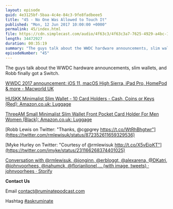 ```yaml
---
layout: episode
guid: 4e3125bf-5baa-4c4e-84c3-9fe8fadbeee5
title: "45 - No One Was Allowed to Touch It"
published: "Mon, 12 Jun 2017 10:00:00 +0000"
permalink: 45/index.html
file: https://cdn.simplecast.com/audio/4f63c3/4f63c3a7-7625-4929-a4bc-1ef4cdcbca06/4e734906-6d5c-44e3-8a1a-521f4a7d55ab/ee425f09_tc.mp3?aid=rss_feed&feed=7Rzwf7P6
length: 34472927
duration: 00:35:19
summary: "The guys talk about the WWDC hardware announcements, slim wallets, and Robb finally got a Switch."
episodeNumber: "45"
---
```


The guys talk about the WWDC hardware announcements, slim wallets, and Robb finally got a Switch.

[WWDC 2017 announcement: iOS 11, macOS High Sierra, iPad Pro, HomePod & more - Macworld UK](http://www.macworld.co.uk/feature/apple/wwdc-2017-news-apples-june-2017-keynote-ios-macos-ipad-mac-3522648/)

[HUSKK Minimalist Slim Wallet - 10 Card Holders - Cash, Coins or Keys (Red): Amazon.co.uk: Luggage](https://www.amazon.co.uk/gp/product/B01M3V69PX/ref=oh_aui_search_detailpage?ie=UTF8&psc=1)

[ThreeAM Small Minimalist Slim Wallet Front Pocket Card Holder For Men Women (Black): Amazon.co.uk: Luggage](https://www.amazon.co.uk/gp/product/B0713NGT97/ref=oh_aui_search_detailpage?ie=UTF8&psc=1)

[Robb Lewis on Twitter: "Thanks, @cgpgrey https://t.co/WtRhBhgtwr"](https://twitter.com/rmlewisuk/status/872352611659329536)

[Myke Hurley on Twitter: "Courtesy of @rmlewisuk http://t.co/X5vEioKT"](https://twitter.com/imyke/status/231166268374401025)

[Conversation with @rmlewisuk, @jonginn, @erbloggt, @alexarena, @DKatri, @johnvoorhees, @nahumck, @florianlionel,... (with image, tweets) · johnvoorhees · Storify](https://storify.com/johnvoorhees/conversation-with-rmlewisuk-jonginn-erbloggt-alexa)

**Contact Us**

Email [contact@ruminatepodcast.com](mailto:contact@ruminatepodcast.com)

Hashtag [#askruminate](https://twitter.com/search?q=askruminate)
